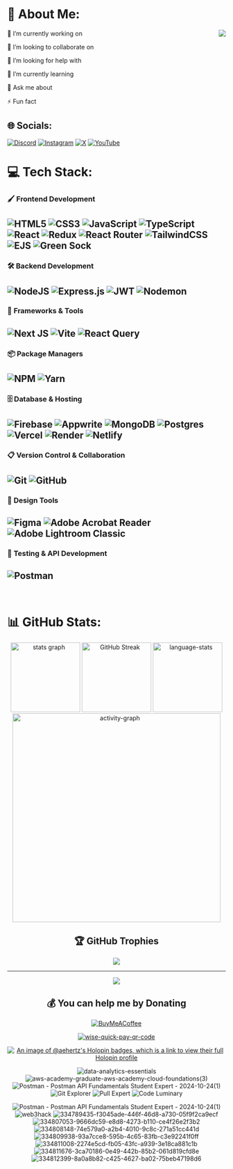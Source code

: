 # 💫 About Me:
 <img align="right" src="https://github.com/user-attachments/assets/d123f961-bcea-40e7-8d61-251fa3584638">


 🔭 I’m currently working on
 
 👯 I’m looking to collaborate on
 
 🤝 I’m looking for help with
 
 🌱 I’m currently learning
 
 💬 Ask me about
 
 ⚡ Fun fact




## 🌐 Socials:

<p align="start">
  <a href="https://discord.gg/JTF7tMD"><img src="https://img.shields.io/badge/Discord-%235865F2.svg?style=for-the-badge&logo=discord&logoColor=white" alt="Discord"/></a>
  <a href="https://instagram.com/playinhertz"><img src="https://img.shields.io/badge/Instagram-%23E4405F.svg?style=for-the-badge&logo=Instagram&logoColor=white" alt="Instagram"/></a>
  <a href="https://x.com/Abhi_Hertz"><img src="https://img.shields.io/badge/X-%23000000.svg?style=for-the-badge&logo=X&logoColor=white" alt="X"/></a>
  <a href="https://youtube.com/@@playinhertz"><img src="https://img.shields.io/badge/YouTube-%23FF0000.svg?style=for-the-badge&logo=YouTube&logoColor=white" alt="YouTube"/></a>
</p>
 

# 💻 Tech Stack:


### 🖌️ **Frontend Development**
![HTML5](https://img.shields.io/badge/html5-%23E34F26.svg?style=for-the-badge&logo=html5&logoColor=white)
![CSS3](https://img.shields.io/badge/css3-%231572B6.svg?style=for-the-badge&logo=css3&logoColor=white)
![JavaScript](https://img.shields.io/badge/javascript-%23323330.svg?style=for-the-badge&logo=javascript&logoColor=%23F7DF1E)
![TypeScript](https://img.shields.io/badge/typescript-%23007ACC.svg?style=for-the-badge&logo=typescript&logoColor=white)
![React](https://img.shields.io/badge/react-%2320232a.svg?style=for-the-badge&logo=react&logoColor=%2361DAFB)
![Redux](https://img.shields.io/badge/redux-%23593d88.svg?style=for-the-badge&logo=redux&logoColor=white)
![React Router](https://img.shields.io/badge/React_Router-CA4245?style=for-the-badge&logo=react-router&logoColor=white)
![TailwindCSS](https://img.shields.io/badge/tailwindcss-%2338B2AC.svg?style=for-the-badge&logo=tailwind-css&logoColor=white)
![EJS](https://img.shields.io/badge/ejs-%23B4CA65.svg?style=for-the-badge&logo=ejs&logoColor=black)
![Green Sock](https://img.shields.io/badge/green%20sock-88CE02?style=for-the-badge&logo=greensock&logoColor=white)
----

### 🛠️ **Backend Development**
![NodeJS](https://img.shields.io/badge/node.js-6DA55F?style=for-the-badge&logo=node.js&logoColor=white)
![Express.js](https://img.shields.io/badge/express.js-%23404d59.svg?style=for-the-badge&logo=express&logoColor=%2361DAFB)
![JWT](https://img.shields.io/badge/JWT-black?style=for-the-badge&logo=JSON%20web%20tokens)
![Nodemon](https://img.shields.io/badge/NODEMON-%23323330.svg?style=for-the-badge&logo=nodemon&logoColor=%BBDEAD)
----

### 🚀 **Frameworks & Tools**
![Next JS](https://img.shields.io/badge/Next-black?style=for-the-badge&logo=next.js&logoColor=white)
![Vite](https://img.shields.io/badge/vite-%23646CFF.svg?style=for-the-badge&logo=vite&logoColor=white)
![React Query](https://img.shields.io/badge/-React%20Query-FF4154?style=for-the-badge&logo=react%20query&logoColor=white)
----
### 📦 **Package Managers**
![NPM](https://img.shields.io/badge/NPM-%23CB3837.svg?style=for-the-badge&logo=npm&logoColor=white)
![Yarn](https://img.shields.io/badge/yarn-%232C8EBB.svg?style=for-the-badge&logo=yarn&logoColor=white)
----

### 🗄️ **Database & Hosting**
![Firebase](https://img.shields.io/badge/firebase-%23039BE5.svg?style=for-the-badge&logo=firebase)
![Appwrite](https://img.shields.io/badge/Appwrite-%23FD366E.svg?style=for-the-badge&logo=appwrite&logoColor=white)
![MongoDB](https://img.shields.io/badge/MongoDB-%234ea94b.svg?style=for-the-badge&logo=mongodb&logoColor=white)
![Postgres](https://img.shields.io/badge/postgres-%23316192.svg?style=for-the-badge&logo=postgresql&logoColor=white)
![Vercel](https://img.shields.io/badge/vercel-%23000000.svg?style=for-the-badge&logo=vercel&logoColor=white)
![Render](https://img.shields.io/badge/Render-%46E3B7.svg?style=for-the-badge&logo=render&logoColor=white)
![Netlify](https://img.shields.io/badge/netlify-%23000000.svg?style=for-the-badge&logo=netlify&logoColor=#00C7B7)
----

### 📋 **Version Control & Collaboration**
![Git](https://img.shields.io/badge/git-%23F05033.svg?style=for-the-badge&logo=git&logoColor=white)
![GitHub](https://img.shields.io/badge/github-%23121011.svg?style=for-the-badge&logo=github&logoColor=white)
----

### 🧰 **Design Tools**
![Figma](https://img.shields.io/badge/figma-%23F24E1E.svg?style=for-the-badge&logo=figma&logoColor=white)
![Adobe Acrobat Reader](https://img.shields.io/badge/Adobe%20Acrobat%20Reader-EC1C24.svg?style=for-the-badge&logo=Adobe%20Acrobat%20Reader&logoColor=white)
![Adobe Lightroom Classic](https://img.shields.io/badge/Adobe%20Lightroom%20Classic-31A8FF.svg?style=for-the-badge&logo=Adobe%20Lightroom%20Classic&logoColor=white)
----

### 🧪 **Testing & API Development**
![Postman](https://img.shields.io/badge/Postman-FF6C37?style=for-the-badge&logo=postman&logoColor=white)
----

<br>

# 📊 GitHub Stats:

<div align="center">
  <img src="https://github-readme-stats.vercel.app/api?username=AE-Hertz&hide_title=true&hide_rank=true&show_icons=true&include_all_commits=true&count_private=true&disable_animations=false&theme=vision-friendly-dark&locale=en&hide_border=true" height="160" alt="stats graph" />
  <img src="http://github-readme-streak-stats.herokuapp.com?user=AE-Hertz&theme=vision-friendly-dark&hide_border=true" height="160" alt="GitHub Streak" />
  <img src="https://github-readme-stats.vercel.app/api/top-langs/?username=AE-Hertz&theme=vision-friendly-dark&hide_border=true&include_all_commits=false&count_private=false&layout=compact" height="160" alt="language-stats" />

  <img src="https://github-readme-activity-graph.vercel.app/graph?username=AE-Hertz&radius=16&theme=high-contrast&area=true&hide_border=true&hide_title=true" height="480" alt="activity-graph" />

<div align="center">
</div>



###

## 🏆 GitHub Trophies
![](https://github-profile-trophy.vercel.app/?username=AE-Hertz&theme=monokai&no-frame=false&no-bg=true&margin-w=4)

---
[![](https://visitcount.itsvg.in/api?id=AE-Hertz&icon=10&color=13)](https://visitcount.itsvg.in)

## 💰 You can help me by Donating
[![BuyMeACoffee](https://img.shields.io/badge/Buy%20Me%20a%20Coffee-ffdd00?style=for-the-badge&logo=buy-me-a-coffee&logoColor=black)](https://buymeacoffee.com/playinhertz) 

[![wise-quick-pay-qr-code](https://img.shields.io/badge/Wise-394e79?style=for-the-badge&logo=wise&logoColor=00B9FF)](https://github.com/user-attachments/assets/41329df6-d0b1-4084-9c94-99d45e77edc5)





[![An image of @aehertz's Holopin badges, which is a link to view their full Holopin profile](https://holopin.me/aehertz)](https://holopin.io/@aehertz)


![data-analytics-essentials](https://github.com/user-attachments/assets/6bf1e6e5-1658-4567-b18e-cc49e71b8684)
![aws-academy-graduate-aws-academy-cloud-foundations(3)](https://github.com/user-attachments/assets/e6c072b5-8f72-48b4-b3cd-bd16936d3170)
![Postman - Postman API Fundamentals Student Expert - 2024-10-24(1)](https://github.com/user-attachments/assets/230b9d6f-c4b2-4418-8d44-1aed0c8b00a8)
![Git Explorer](https://github.com/user-attachments/assets/f37313a5-e52e-4d4b-9580-a2a05741e17f)
![Pull Expert](https://github.com/user-attachments/assets/63f71f16-ff2b-43f8-b08a-e73f6a1bb25f)
![Code Luminary](https://github.com/user-attachments/assets/0af3fc66-cea3-464d-85ce-41b159729bf9)



![Postman - Postman API Fundamentals Student Expert - 2024-10-24(1)](https://github.com/user-attachments/assets/3c369dd2-a9c1-45b1-99cd-feee426954ff)
![web3hack](https://github.com/user-attachments/assets/bce108b5-b811-4552-bbb4-a198885fa8a2)
![334789435-f3045ade-446f-46d8-a730-05f9f2ca9ecf](https://github.com/user-attachments/assets/826200c1-4d7b-4a3a-9cc0-da4b87b73200)
![334807053-9666dc59-e8d8-4273-b110-ce4f26e2f3b2](https://github.com/user-attachments/assets/1dd30ba4-8035-4620-9f7f-29c28fd35fff)
![334808148-74e579a0-a2b4-4010-9c8c-271a51cc441d](https://github.com/user-attachments/assets/1038628b-5812-4893-a545-f648c7e58772)
![334809938-93a7cce8-595b-4c65-83fb-c3e92241f0ff](https://github.com/user-attachments/assets/399687b6-70d4-40f0-9cbc-4f788aff9e59)
![334811008-2274e5cd-fb05-43fc-a939-3e18ca881c1b](https://github.com/user-attachments/assets/6d942453-3e52-4fae-bd1c-c76e596267e0)
![334811676-3ca70186-0e49-442b-85b2-061d819cfd8e](https://github.com/user-attachments/assets/af88661c-f148-4456-bf43-4cb46b7914ca)
![334812399-8a0a8b82-c425-4627-ba02-75beb47198d6](https://github.com/user-attachments/assets/b164a1a8-0042-436c-a907-0fd41c099acd)


